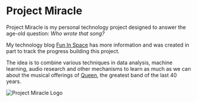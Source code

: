 Project Miracle
===============

Project Miracle is my personal technology project designed to answer the age-old question: _Who wrote that song?_

My technology blog [Fun In Space](http://fun-in-space.com) has more information and was created in part to track the progress building this project.

The idea is to combine various techniques in data analysis, machine learning, audio research and other mechanisms to learn as much as we can about the musical offerings of [Queen](http://www.queenonline.com), the greatest band of the last 40 years.

![Project Miracle Logo](http://static.queenonline.com.s3.amazonaws.com/cms_page_media/uploads/the_miracle_resize_240_240.jpg)
